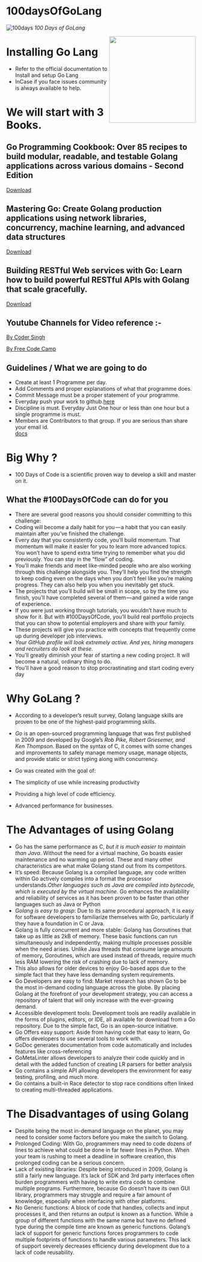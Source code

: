 # 100daysOfGoLang

![100days](https://res.cloudinary.com/practicaldev/image/fetch/s--KLoUWqZ---/c_imagga_scale,f_auto,fl_progressive,h_420,q_auto,w_1000/https://thepracticaldev.s3.amazonaws.com/i/u5d7sosk30lm7pex8lqc.png)
*100 Days of GoLang*

<img align='right' src="https://media.giphy.com/media/PhTSmzCqkliqIJ9ZtZ/giphy.gif" width="230">

# Installing Go Lang 
* Refer to the official documentation to Install and setup Go Lang
* InCase if you face issues community is always available to help.

# We will start with 3 Books.

## Go Programming Cookbook: Over 85 recipes to build modular, readable, and testable Golang applications across various domains - Second Edition
[Download](https://b-ok.asia/book/11004778/6ba7fc)

## Mastering Go: Create Golang production applications using network libraries, concurrency, machine learning, and advanced data structures
[Download](https://b-ok.asia/book/5280516/5b0b36)

## Building RESTful Web services with Go: Learn how to build powerful RESTful APIs with Golang that scale gracefully.
[Download](https://b-ok.asia/book/3427939/c04c63)

## Youtube Channels for Video reference :- 

[By Coder Singh](https://www.youtube.com/watch?v=2SuBf2sk2ts&list=PL45_xGOyv4bk55CMmqH6S6vvnwKD8qifD)<br />

[By Free Code Camp](https://www.youtube.com/watch?v=YS4e4q9oBaU)<br />

## Guidelines / What we are going to do 
* Create at least 1 Programme per day. <br/>
* Add Comments and proper explanations of what that programme does. <br/>
* Commit Message must be a proper statement of your programme.<br />
* Everyday push your work to github.[here](https://github.com/Imsurajkr/100daysOfGoLang)<br /> 
* Discipline is must. Everyday Just One hour or less than one hour but a single programme is must.<br />
* Members are Contributors to that group. If you are serious than share your email id. <br />
[docs](https://golang.org/doc/install)

# Big Why ?

* 100 Days of Code is a scientific proven way to develop a skill and master on it. <br />

## What the #100DaysOfCode can do for you

* There are several good reasons you should consider committing to this challenge:<br />
* Coding will become a daily habit for you — a habit that you can easily maintain after you’ve finished the challenge.<br />
* Every day that you consistently code, you’ll build momentum. That momentum will make it easier for you to learn more advanced topics. You won’t have to spend extra time trying to remember what you did previously. You can stay in the “flow” of coding.<br />
* You’ll make friends and meet like-minded people who are also working through this challenge alongside you. They’ll help you find the strength to keep coding even on the days when you don’t feel like you’re making progress. They can also help you when you inevitably get stuck.<br />
* The projects that you’ll build will be small in scope, so by the time you finish, you’ll have completed several of them — and gained a wide range of experience.<br />
* If you were just working through tutorials, you wouldn’t have much to show for it. But with #100DaysOfCode, you’ll build real portfolio projects that you can show to potential employers and share with your family.<br />
* These projects will give you practice with concepts that frequently come up during developer job interviews.<br />
* *Your GitHub profile will look extremely active. And yes, hiring managers and recruiters do look at these.* <br />
* You’ll greatly diminish your fear of starting a new coding project. It will become a natural, ordinary thing to do.<br />
* You’ll have a good reason to stop procrastinating and start coding every day<br />


# Why GoLang ?

* According to a developer’s result survey, Golang language skills are proven to be one of the highest-paid programming skills.<br />

* *Go* is an open-sourced programming language that was first published in 2009 and developed by Google’s *Rob Pike, Robert Griesemer, and Ken Thompson*. Based on the syntax of C, it comes with some changes and improvements to safely manage memory usage, manage objects, and provide static or strict typing along with concurrency.<br />
* Go was created with the goal of:<br />
* The simplicity of use while increasing productivity<br />
* Providing a high level of code efficiency.<br />
* Advanced performance for businesses.<br />

# The Advantages of using Golang
* Go has the same performance as C, *but it is much easier to maintain than Java*. Without the need for a virtual machine, Go boasts easier maintenance and no warming up period. These and many other characteristics are what make Golang stand out from its competitors.<br />
* It’s speed: Because Golang is a compiled language, any code written within Go actively compiles into a format the processor understands.*Other languages such as Java are compiled into bytecode, which is executed by the virtual machine.* Go enhances the availability and reliability of services as it has been proven to be faster than other languages such as Java or Python<br />
* *Golang is easy to grasp*: Due to its same procedural approach, it is easy for software developers to familiarize themselves with Go, particularly if they have a foundation in C or Java.<br />
* Golang is fully concurrent and more stable: Golang has Goroutines that take up as little as 2kB of memory. These basic functions can run simultaneously and independently, making multiple processes possible when the need arises. Unlike Java threads that consume large amounts of memory, Goroutines, which are used instead of threads, require much less RAM lowering the risk of crashing due to lack of memory.<br />
* This also allows for older devices to enjoy Go-based apps due to the simple fact that they have less demanding system requirements.<br />
* Go Developers are easy to find: Market research has shown Go to be the most in-demand coding language across the globe. By placing Golang at the forefront of your development strategy, you can access a repository of talent that will only increase with the ever-growing demand.<br />
* Accessible development tools: Development tools are readily available in the forms of plugins, editors, or IDE, all available for download from a Go repository. Due to the simple fact, Go is an open-source initiative.<br />
* Go Offers easy support: Aside from having code that easy to learn, Go offers developers to use several tools to work with.<br />
* GoDoc generates documentation from code automatically and includes features like cross-referencing<br />
* GoMetaLinter allows developers to analyze their code quickly and in detail with the added function of creating LR parsers for better analysis<br />
* Go contains a simple API allowing developers the environment for easy testing, profiling, and much more.<br />
* Go contains a built-in Race detector to stop race conditions often linked to creating multi-threaded applications.<br />

# The Disadvantages of using Golang

* Despite being the most in-demand language on the planet, you may need to consider some factors before you make the switch to Golang.<br />
* Prolonged Coding: With Go, programmers may need to code dozens of lines to achieve what could be done in far fewer lines in Python. When your team is rushing to meet a deadline in software creation, this prolonged coding can be a serious concern.<br />
* Lack of existing libraries: Despite being introduced in 2009, Golang is still a fairly new language. It’s lack of SDK and 3rd party interfaces often burden programmers with having to write extra code to combine multiple programs. Furthermore, because Go doesn’t have its own GUI library, programmers may struggle and require a fair amount of knowledge, especially when interfacing with other platforms.<br />
* No Generic functions: A block of code that handles, collects and input processes it, and then returns an output is known as a function. While a group of different functions with the same name but have no defined type during the compile time are known as generic functions. Golang’s lack of support for generic functions forces programmers to code multiple footprints of functions to handle various parameters. This lack of support severely decreases efficiency during development due to a lack of code reusability.

